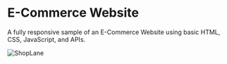 # E-Commerce Website
 A fully responsive sample of an E-Commerce Website using basic HTML, CSS, JavaScript, and APIs.

 ![ShopLane](https://github.com/Kshitijk14/Basic-E-Comm/assets/98537053/2a98034e-9a29-439d-a2a9-4f098332fe7e)
